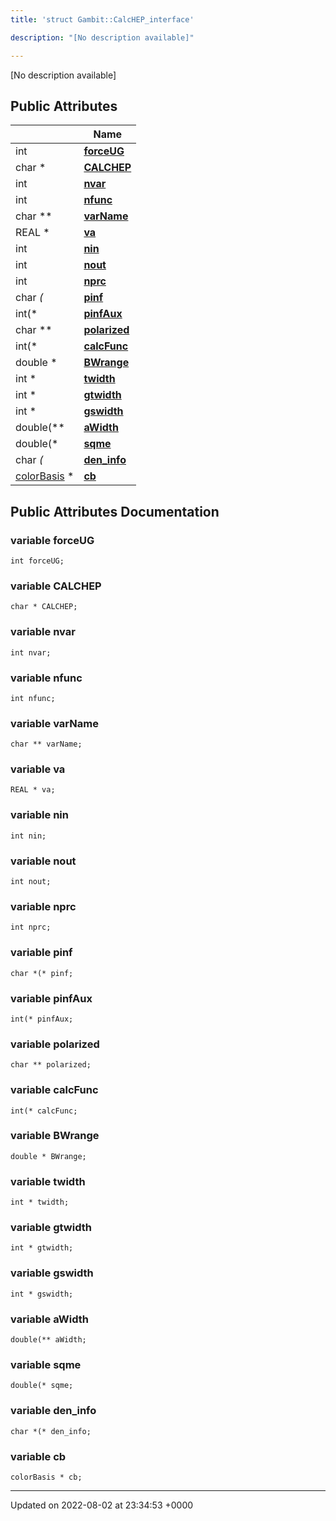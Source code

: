 ```yaml
---
title: 'struct Gambit::CalcHEP_interface'

description: "[No description available]"

---
```









[No description available]

## Public Attributes

|                | Name           |
| -------------- | -------------- |
| int | **[forceUG](/documentation/code/darkbit_development/classes/structgambit_1_1calchep__interface/#variable-forceug)**  |
| char * | **[CALCHEP](/documentation/code/darkbit_development/classes/structgambit_1_1calchep__interface/#variable-calchep)**  |
| int | **[nvar](/documentation/code/darkbit_development/classes/structgambit_1_1calchep__interface/#variable-nvar)**  |
| int | **[nfunc](/documentation/code/darkbit_development/classes/structgambit_1_1calchep__interface/#variable-nfunc)**  |
| char ** | **[varName](/documentation/code/darkbit_development/classes/structgambit_1_1calchep__interface/#variable-varname)**  |
| REAL * | **[va](/documentation/code/darkbit_development/classes/structgambit_1_1calchep__interface/#variable-va)**  |
| int | **[nin](/documentation/code/darkbit_development/classes/structgambit_1_1calchep__interface/#variable-nin)**  |
| int | **[nout](/documentation/code/darkbit_development/classes/structgambit_1_1calchep__interface/#variable-nout)**  |
| int | **[nprc](/documentation/code/darkbit_development/classes/structgambit_1_1calchep__interface/#variable-nprc)**  |
| char *(* | **[pinf](/documentation/code/darkbit_development/classes/structgambit_1_1calchep__interface/#variable-pinf)**  |
| int(* | **[pinfAux](/documentation/code/darkbit_development/classes/structgambit_1_1calchep__interface/#variable-pinfaux)**  |
| char ** | **[polarized](/documentation/code/darkbit_development/classes/structgambit_1_1calchep__interface/#variable-polarized)**  |
| int(* | **[calcFunc](/documentation/code/darkbit_development/classes/structgambit_1_1calchep__interface/#variable-calcfunc)**  |
| double * | **[BWrange](/documentation/code/darkbit_development/classes/structgambit_1_1calchep__interface/#variable-bwrange)**  |
| int * | **[twidth](/documentation/code/darkbit_development/classes/structgambit_1_1calchep__interface/#variable-twidth)**  |
| int * | **[gtwidth](/documentation/code/darkbit_development/classes/structgambit_1_1calchep__interface/#variable-gtwidth)**  |
| int * | **[gswidth](/documentation/code/darkbit_development/classes/structgambit_1_1calchep__interface/#variable-gswidth)**  |
| double(** | **[aWidth](/documentation/code/darkbit_development/classes/structgambit_1_1calchep__interface/#variable-awidth)**  |
| double(* | **[sqme](/documentation/code/darkbit_development/classes/structgambit_1_1calchep__interface/#variable-sqme)**  |
| char *(* | **[den_info](/documentation/code/darkbit_development/classes/structgambit_1_1calchep__interface/#variable-den-info)**  |
| [colorBasis](/documentation/code/darkbit_development/classes/structgambit_1_1colorbasis/) * | **[cb](/documentation/code/darkbit_development/classes/structgambit_1_1calchep__interface/#variable-cb)**  |

## Public Attributes Documentation

### variable forceUG

```
int forceUG;
```


### variable CALCHEP

```
char * CALCHEP;
```


### variable nvar

```
int nvar;
```


### variable nfunc

```
int nfunc;
```


### variable varName

```
char ** varName;
```


### variable va

```
REAL * va;
```


### variable nin

```
int nin;
```


### variable nout

```
int nout;
```


### variable nprc

```
int nprc;
```


### variable pinf

```
char *(* pinf;
```


### variable pinfAux

```
int(* pinfAux;
```


### variable polarized

```
char ** polarized;
```


### variable calcFunc

```
int(* calcFunc;
```


### variable BWrange

```
double * BWrange;
```


### variable twidth

```
int * twidth;
```


### variable gtwidth

```
int * gtwidth;
```


### variable gswidth

```
int * gswidth;
```


### variable aWidth

```
double(** aWidth;
```


### variable sqme

```
double(* sqme;
```


### variable den_info

```
char *(* den_info;
```


### variable cb

```
colorBasis * cb;
```


-------------------------------

Updated on 2022-08-02 at 23:34:53 +0000